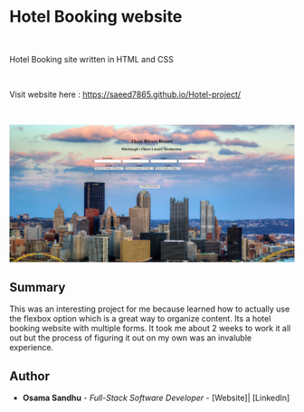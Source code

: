 # Hotel Booking website

<br>

Hotel Booking site written in HTML and CSS

<br>

Visit website here : https://saeed7865.github.io/Hotel-project/

<br>

![Hotel screenshot](hotel.png)
## Summary

This was an interesting project for me because learned how to actually use the flexbox option which is a great way to organize content. Its a hotel booking website with multiple forms. It took me about 2 weeks to work it all out but the process of figuring it out on my own was an invaluble experience.

## Author

-   **Osama Sandhu** - _Full-Stack Software Developer_ - [Website]| [LinkedIn]
